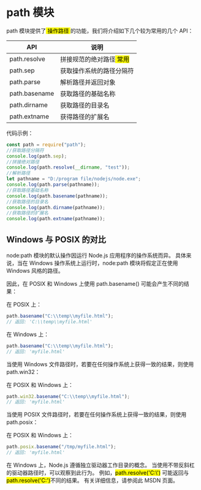 # path 模块

path 模块提供了<mark> 操作路径 </mark>的功能，我们将介绍如下几个较为常用的几个 API：

| API           | 说明                                 |
| ------------- | ------------------------------------ |
| path.resolve  | 拼接规范的绝对路径<mark> 常用</mark> |
| path.sep      | 获取操作系统的路径分隔符             |
| path.parse    | 解析路径并返回对象                   |
| path.basename | 获取路径的基础名称                   |
| path.dirname  | 获取路径的目录名                     |
| path.extname  | 获得路径的扩展名                     |

代码示例：

```javascript
const path = require("path");
//获取路径分隔符
console.log(path.sep);
//拼接绝对路径
console.log(path.resolve(__dirname, "test"));
//解析路径
let pathname = "D:/program file/nodejs/node.exe";
console.log(path.parse(pathname));
//获取路径基础名称
console.log(path.basename(pathname));
//获取路径的目录名
console.log(path.dirname(pathname));
//获取路径的扩展名
console.log(path.extname(pathname));
```

## Windows 与 POSIX 的对比

node:path 模块的默认操作因运行 Node.js 应用程序的操作系统而异。 具体来说，当在 Windows 操作系统上运行时，node:path 模块将假定正在使用 Windows 风格的路径。

因此，在 POSIX 和 Windows 上使用 path.basename() 可能会产生不同的结果：

在 POSIX 上：

```javascript
path.basename("C:\\temp\\myfile.html");
// 返回: 'C:\\temp\\myfile.html'
```

在 Windows 上：

```javascript
path.basename("C:\\temp\\myfile.html");
// 返回: 'myfile.html'
```

当使用 Windows 文件路径时，若要在任何操作系统上获得一致的结果，则使用 path.win32：

在 POSIX 和 Windows 上：

```javascript
path.win32.basename("C:\\temp\\myfile.html");
// 返回: 'myfile.html'
```

当使用 POSIX 文件路径时，若要在任何操作系统上获得一致的结果，则使用 path.posix：

在 POSIX 和 Windows 上：

```javascript
path.posix.basename("/tmp/myfile.html");
// 返回: 'myfile.html'
```

在 Windows 上，Node.js 遵循独立驱动器工作目录的概念。 当使用不带反斜杠的驱动器路径时，可以观察到此行为。 例如，<mark>path.resolve('C:\\')</mark> 可能返回与<mark>path.resolve('C:')</mark>不同的结果。 有关详细信息，请参阅此 MSDN 页面。
